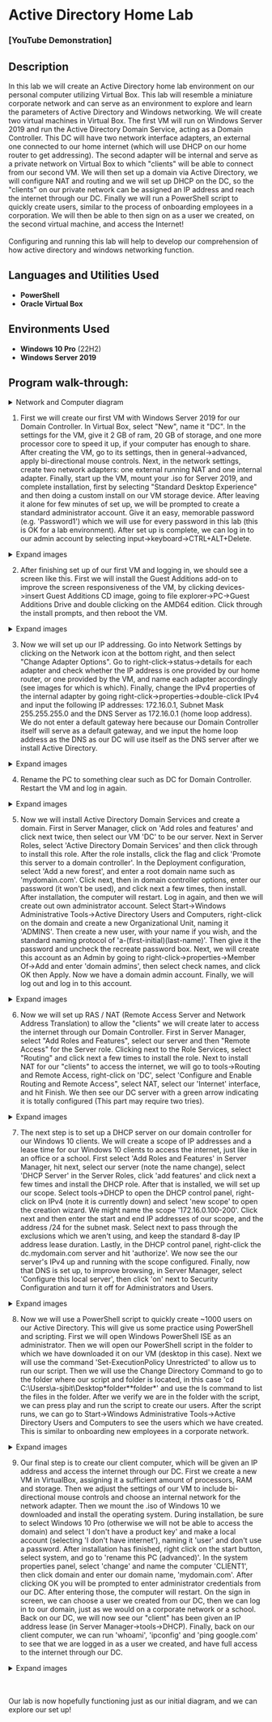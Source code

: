 <h1>Active Directory Home Lab</h1>

 ### [YouTube Demonstration]

<h2>Description</h2>
In this lab we will create an Active Directory home lab environment on our personal computer utilizing Virtual Box. This lab will resemble a miniature corporate network and can serve as an environment to explore and learn the parameters of Active Directory and Windows networking.
We will create two virtual machines in Virtual Box. The first VM will run on Windows Server 2019 and run the Active Directory Domain Service, acting as a Domain Controller. This DC will have two network interface adapters, an external one connected to our home internet (which will use DHCP on our home router to get addressing). The second adapter will be internal and serve as a private network on Virtual Box to which "clients" will be able to connect from our second VM. We will then set up a domain via Active Directory, we will configure NAT and routing and we will set up DHCP on the DC, so the "clients" on our private network can be assigned an IP address and reach the internet through our DC. Finally we will run a PowerShell script to quickly create users, similar to the process of onboarding employees in a corporation. We will then be able to then sign on as a user we created, on the second virtual machine, and access the Internet! 
<br><br>
Configuring and running this lab will help to develop our comprehension of how active directory and windows networking function.
</br>

<h2>Languages and Utilities Used</h2>

- <b>PowerShell</b> 
- <b>Oracle Virtual Box</b>

<h2>Environments Used </h2>

- <b>Windows 10 Pro</b> (22H2)
- <b>Windows Server 2019</b>

<h2>Program walk-through:</h2>

<details>

<summary>Network and Computer diagram</summary>

<img src="https://i.imgur.com/wGnQv1s.jpg" height="80%" width="80%" />

</details>

1. First we will create our first VM with Windows Server 2019 for our Domain Controller. In Virtual Box, select "New", name it "DC". In the settings for the VM, give it 2 GB of ram, 20 GB of storage, and one more processor core to speed it up, if your computer has enough to share. After creating the VM, go to its settings, then in general->advanced, apply bi-directional mouse controls. Next, in the network settings, create two network adapters: one external running NAT and one internal adapter. Finally, start up the VM, mount your .iso for Server 2019, and complete installation, first by selecting "Standard Desktop Experience" and then doing a custom install on our VM storage device. After leaving it alone for few minutes of set up, we will be prompted to create a standard administrator account. Give it an easy, memorable password (e.g. 'Password1') which we will use for every password in this lab (this is OK for a lab environment). After set up is complete, we can log in to our admin account by selecting input->keyboard->CTRL+ALT+Delete. <br/>

<details>

<summary>Expand images</summary>

<img src="https://i.imgur.com/fnPSNHN.png" height="80%" width="80%" />
<img src="https://i.imgur.com/48x4HJe.png" height="80%" width="80%" />
<img src="https://i.imgur.com/1NXEE7U.png" height="80%" width="80%" />
<img src="https://i.imgur.com/EWneNUG.png" height="80%" width="80%" />
<img src="https://i.imgur.com/sdeEgxn.png" height="80%" width="80%" />
<img src="https://i.imgur.com/LqrxpNo.png" height="80%" width="80%" />
<img src="https://i.imgur.com/Oo75jJz.png" height="80%" width="80%" />
<img src="https://i.imgur.com/SBw25Nx.png" height="80%" width="80%" />
<img src="https://i.imgur.com/U9jGN0I.png" height="80%" width="80%" />
<img src="https://i.imgur.com/LY7EV8S.png" height="80%" width="80%" />
<img src="https://i.imgur.com/NfqhYLB.png" height="80%" width="80%" />

</details>

2. After finishing set up of our first VM and logging in, we should see a screen like this. First we will install the Guest Additions add-on to improve the screen responsiveness of the VM, by clicking devices->insert Guest Additions CD image, going to file explorer->PC->Guest Additions Drive and double clicking on the AMD64 edition. Click through the install prompts, and then reboot the VM. <br/>

<details>

<summary>Expand images</summary>

<img src="https://i.imgur.com/vdBHKZT.png" height="80%" width="80%" />
<img src="https://i.imgur.com/NBvnJG8.png" height="80%" width="80%" />
<img src="https://i.imgur.com/HgC3qyY.png" height="80%" width="80%" />

</details>

3. Now we will set up our IP addressing. Go into Network Settings by clicking on the Network icon at the bottom right, and then select "Change Adapter Options". Go to right-click->status->details for each adapter and check whether the IP address is one provided by our home router, or one provided by the VM, and name each adapter accordingly (see images for which is which). Finally, change the IPv4 properties of the internal adapter by going right-click->properties->double-click IPv4 and input the following IP addresses: 172.16.0.1, Subnet Mask 255.255.255.0 and the DNS Server as 172.16.0.1 (home loop address). We do not enter a default gateway here because our Domain Controller itself will serve as a default gateway, and we input the home loop address as the DNS as our DC will use itself as the DNS server after we install Active Directory. <br/>

<details>

<summary>Expand images</summary>

<img src="https://i.imgur.com/qnmtxlm.png" height="80%" width="80%" />
<img src="https://i.imgur.com/XV9IN8e.png" height="80%" width="80%" />
<img src="https://i.imgur.com/pUQLApr.png" height="80%" width="80%" />
<img src="https://i.imgur.com/OEWMqIq.png" height="80%" width="80%" />
<img src="https://i.imgur.com/oVqRsYl.png" height="80%" width="80%" />

</details>

4. Rename the PC to something clear such as DC for Domain Controller. Restart the VM and log in again. <br/>

<details>
<summary>Expand images</summary>

<img src="https://i.imgur.com/bkJ8zsw.png" height="80%" width="80%" />

</details>

5. Now we will install Active Directory Domain Services and create a domain. First in Server Manager, click on 'Add roles and features' and click next twice, then select our VM 'DC' to be our server. Next in Server Roles, select 'Active Directory Domain Services' and then click through to install this role. After the role installs, click the flag and click 'Promote this server to a domain controller'. In the Deployment configuration, select 'Add a new forest', and enter a root domain name such as 'mydomain.com'. Click next, then in domain controller options, enter our password (it won't be used), and click next a few times, then install. After installation, the computer will restart. Log in again, and then we will create out own administrator account. Select Start->Windows Administrative Tools->Active Directory Users and Computers, right-click on the domain and create a new Organizational Unit, naming it 'ADMINS'. Then create a new user, with your name if you wish, and the standard naming protocol of 'a-(first-initial)(last-name)'. Then give it the password and uncheck the recreate password box. Next, we will create this account as an Admin by going to right-click->properties->Member Of->Add and enter 'domain admins', then select check names, and click OK then Apply. Now we have a domain admin account. Finally, we will log out and log in to this account. 

<details>

<summary>Expand images</summary>

<img src="https://i.imgur.com/EIX5l1i.png" height="80%" width="80%" />
<img src="https://i.imgur.com/ZNfHp68.jpg" height="80%" width="80%" />
<img src="https://i.imgur.com/vO0GrYq.jpg" height="80%" width="80%" />
<img src="https://i.imgur.com/5sJTalr.png" height="80%" width="80%" />
<img src="https://i.imgur.com/WXBDLkf.jpg" height="80%" width="80%" />
<img src="https://i.imgur.com/kV1fod1.jpg" height="80%" width="80%" />
<img src="https://i.imgur.com/vKHvYg4.jpg" height="80%" width="80%" />
<img src="https://i.imgur.com/X2aFb7z.jpg" height="80%" width="80%" />
<img src="https://i.imgur.com/gmkj3Wt.jpg" height="80%" width="80%" />
<img src="https://i.imgur.com/Cm1K418.jpg" height="80%" width="80%" />
<img src="https://i.imgur.com/mj4LTRQ.jpg" height="80%" width="80%" />
<img src="https://i.imgur.com/qBCSyd0.jpg" height="80%" width="80%" />
<img src="https://i.imgur.com/ebyzg14.jpg" height="80%" width="80%" />
<img src="https://i.imgur.com/VRwA6S7.jpg" height="80%" width="80%" />
<img src="https://i.imgur.com/y2BS9L8.jpg" height="80%" width="80%" />
<img src="https://i.imgur.com/4XfZ7mn.jpg" height="80%" width="80%" />
<img src="https://i.imgur.com/UtCfjWP.jpg" height="80%" width="80%" />
<img src="https://i.imgur.com/6WmOf5p.jpg" height="80%" width="80%" />
<img src="https://i.imgur.com/H1WdgW4.jpg" height="80%" width="80%" />

</details>


6. Now we will set up RAS / NAT (Remote Access Server and Network Address Translation) to allow the "clients" we will create later to access the internet through our Domain Controller. First in Server Manager, select "Add Roles and Features", select our server and then "Remote Access" for the Server role. Clicking next to the Role Services, select "Routing" and click next a few times to install the role. Next to install NAT for our "clients" to access the internet, we will go to tools->Routing and Remote Access, right-click on 'DC', select 'Configure and Enable Routing and Remote Access", select NAT, select our 'Internet' interface, and hit Finish. We then see our DC server with a green arrow indicating it is totally configured (This part may require two tries). 

<details>
 
 <summary>Expand images</summary>
 
<img src="https://i.imgur.com/I2vRgAV.jpg" height="80%" width="80%" />
 <img src="https://i.imgur.com/cAbvVE6.jpg" height="80%" width="80%" />
 <img src="https://i.imgur.com/5IEckbg.jpg" height="80%" width="80%" />
 <img src="https://i.imgur.com/POEQV0Y.jpg" height="80%" width="80%" />
 <img src="https://i.imgur.com/w9nnh9x.jpg" height="80%" width="80%" />
 <img src="https://i.imgur.com/atp3irY.jpg" height="80%" width="80%" />
 <img src="https://i.imgur.com/MUmrO9w.jpg" height="80%" width="80%" />
 <img src="https://i.imgur.com/W1ZHO1j.jpg" height="80%" width="80%" />
 
 </details>
 
7. The next step is to set up a DHCP server on our domain controller for our Windows 10 clients. We will create a scope of IP addresses and a lease time for our Windows 10 clients to access the internet, just like in an office or a school. First select 'Add Roles and Features' in Server Manager, hit next, select our server (note the name change), select 'DHCP Server' in the Server Roles, click 'add features' and click next a few times and install the DHCP role. After that is installed, we will set up our scope. Select tools->DHCP to open the DHCP control panel, right-click on IPv4 (note it is currently down) and select 'new scope' to open the creation wizard. We might name the scope '172.16.0.100-200'. Click next and then enter the start and end IP addresses of our scope, and the address /24 for the subnet mask. Select next to pass through the exclusions which we aren't using, and keep the standard 8-day IP address lease duration. Lastly, in the DHCP control panel, right-click the dc.mydomain.com server and hit 'authorize'. We now see the our server's IPv4 up and running with the scope configured. Finally, now that DNS is set up, to improve browsing, in Server Manager, select 'Configure this local server', then click 'on' next to Security Configuration and turn it off for Administrators and Users. 
 
 <details>
  
  <summary>Expand images</summary>
  
<img src="https://i.imgur.com/81P2MTl.jpg" height="80%" width="80%" />
  <img src="https://i.imgur.com/9foLi8d.jpg" height="80%" width="80%" />
  <img src="https://i.imgur.com/3i5JEOa.jpg" height="80%" width="80%" />
  <img src="https://i.imgur.com/e8Gp4Nr.jpg" height="80%" width="80%" />
  <img src="https://i.imgur.com/RRvffsC.jpg" height="80%" width="80%" />
  <img src="https://i.imgur.com/oHC7WC0.jpg" height="80%" width="80%" />
  <img src="https://i.imgur.com/1QrSC2F.jpg" height="80%" width="80%" />
  <img src="https://i.imgur.com/DAc9S7u.jpg" height="80%" width="80%" />
  <img src="https://i.imgur.com/lCJJnMQ.jpg" height="80%" width="80%" />
  <img src="https://i.imgur.com/PoAwyvL.jpg" height="80%" width="80%" />

 </details>
 
 8. Now we will use a PowerShell script to quickly create ~1000 users on our Active Directory. This will give us some practice using PowerShell and scripting. First we will open Windows PowerShell ISE as an administrator. Then we will open our PowerShell script in the folder to which we have downloaded it on our VM (desktop in this case). Next we will use the command 'Set-ExecutionPolicy Unrestricted' to allow us to run our script. Then we will use the Change Directory Command to go to the folder where our script and folder is located, in this case 'cd C:\Users\a-sjbit\Desktop\*folder*\*folder*' and use the ls command to list the files in the folder. After we verify we are in the folder with the script, we can press play and run the script to create our users. After the script runs, we can go to Start->Windows Administrative Tools->Active Directory Users and Computers to see the users which we have created. This is similar to onboarding new employees in a corporate network. 
 
 <details>
 
 <summary>Expand images</summary>
 
<img src="https://i.imgur.com/n4oiyEk.jpg" height="80%" width="80%" />
<img src="https://i.imgur.com/gaEPUrl.jpg" height="80%" width="80%" />
<img src="https://i.imgur.com/gYpP0Fi.jpg" height="80%" width="80%" />
<img src="https://i.imgur.com/HkMc39q.jpg" height="80%" width="80%" />
<img src="https://i.imgur.com/e3QGcjp.jpg" height="80%" width="80%" />
<img src="https://i.imgur.com/tLF1M7f.jpg" height="80%" width="80%" />

</details>

9. Our final step is to create our client computer, which will be given an IP address and access the internet through our DC. First we create a new VM in VirtualBox, assigning it a sufficient amount of processors, RAM and storage. Then we adjust the settings of our VM to include bi-directional mouse controls and choose an internal network for the network adapter. Then we mount the .iso of Windows 10 we downloaded and install the operating system. During installation, be sure to select Windows 10 Pro (otherwise we will not be able to access the domain) and select 'I don't have a product key' and make a local account (selecting 'I don't have internet'), naming it 'user' and don't use a password. After installation has finished, right click on the start button, select system, and go to 'rename this PC (advanced)'. In the system properties panel, select 'change' and name the computer 'CLIENT1', then click domain and enter our domain name, 'mydomain.com'. After clicking OK you will be prompted to enter administrator credentials from our DC. After entering those, the computer will restart. On the sign in screen, we can choose a user we created from our DC, then we can log in to our domain, just as we would on a corporate network or a school. Back on our DC, we will now see our "client" has been given an IP address lease (in Server Manager->tools->DHCP). Finally, back on our client computer, we can run 'whoami', 'ipconfig' and 'ping google.com' to see that we are logged in as a user we created, and have full access to the internet through our DC.

<details>
 
 <summary>Expand images</summary>
 
 <img src="https://i.imgur.com/lfNZZfH.jpg" height="80%" width="80%" />
 <img src="https://i.imgur.com/LjFfxeX.jpg" height="80%" width="80%" />
 <img src="https://i.imgur.com/1O2CGN9.jpg" height="80%" width="80%" />
 <img src="https://i.imgur.com/WnDyHuh.jpg" height="80%" width="80%" />
 <img src="https://i.imgur.com/jeyhjSE.jpg" height="80%" width="80%" />
 <img src="https://i.imgur.com/vnUZtGd.jpg" height="80%" width="80%" />
 <img src="https://i.imgur.com/pjY0c4Z.jpg" height="80%" width="80%" />
 <img src="https://i.imgur.com/vcnGNrT.jpg" height="80%" width="80%" />
 <img src="https://i.imgur.com/Shwq21h.jpg" height="80%" width="80%" />
 <img src="https://i.imgur.com/D9Ub8vq.jpg" height="80%" width="80%" />
 <img src="https://i.imgur.com/3nr5ZS8.jpg" height="80%" width="80%" />
 <img src="https://i.imgur.com/7YLcVgp.jpg" height="80%" width="80%" />
 <img src="https://i.imgur.com/DYr7QbS.jpg" height="80%" width="80%" />
 
 </details>
 
 <br><br>Our lab is now hopefully functioning just as our initial diagram, and we can explore our set up!

</br>

<!--
 ```diff
- text in red
+ text in green
! text in orange
# text in gray
@@ text in purple (and bold)@@
```
--!>
